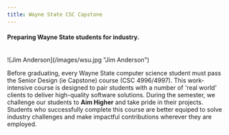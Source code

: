```yaml
---
title: Wayne State CSC Capstone
---
```


#### Preparing Wayne State students for industry.
<br/>
![Jim Anderson](/images/wsu.jpg "Jim Anderson")

Before graduating, every Wayne State computer science student must pass
the Senior Design (ie Capstone) course (CSC 4996/4997). This work-intensive course is designed
to pair students with a number of 'real world' clients to deliver high-quality
software solutions. During the semester, we challenge our students to **Aim Higher** and take pride in
their projects. Students who successfully complete this course are better 
equiped to solve industry challenges and make impactful contributions
wherever they are employed.